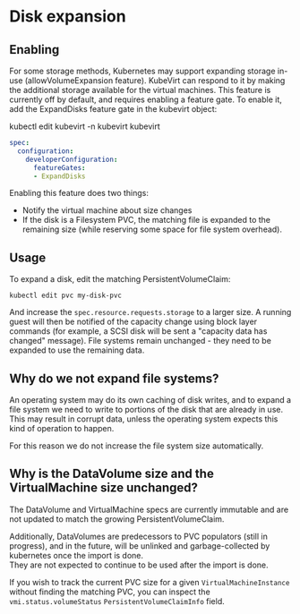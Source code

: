 # Disk expansion

## Enabling

For some storage methods, Kubernetes may support expanding storage in-use (allowVolumeExpansion feature).
KubeVirt can respond to it by making the additional storage available for the virtual machines.
This feature is currently off by default, and requires enabling a feature gate.
To enable it, add the ExpandDisks feature gate in the kubevirt object:

kubectl edit kubevirt -n kubevirt kubevirt
```yaml
spec:
  configuration:
    developerConfiguration:
      featureGates:
      - ExpandDisks
```

Enabling this feature does two things:
- Notify the virtual machine about size changes
- If the disk is a Filesystem PVC, the matching file is expanded to the remaining size (while reserving some space for file system overhead).

## Usage

To expand a disk, edit the matching PersistentVolumeClaim:

`kubectl edit pvc my-disk-pvc`

And increase the `spec.resource.requests.storage` to a larger size.
A running guest will then be notified of the capacity change using block layer commands (for example, a SCSI disk will be sent a "capacity data has changed" message).
File systems remain unchanged - they need to be expanded to use the remaining data.

## Why do we not expand file systems?

An operating system may do its own caching of disk writes, and to expand a file
system we need to write to portions of the disk that are already in use. This
may result in corrupt data, unless the operating system expects this kind of
operation to happen.

For this reason we do not increase the file system size automatically.

## Why is the DataVolume size and the VirtualMachine size unchanged?

The DataVolume and VirtualMachine specs are currently immutable and are not updated to match the
growing PersistentVolumeClaim.

Additionally, DataVolumes are predecessors to PVC populators (still in progress), and in the future,
will be unlinked and garbage-collected by kubernetes once the import is done.  
They are not expected to continue to be used after the import is done.

If you wish to track the current PVC size for a given `VirtualMachineInstance` without finding the
matching PVC, you can inspect the `vmi.status.volumeStatus` `PersistentVolumeClaimInfo` field.
